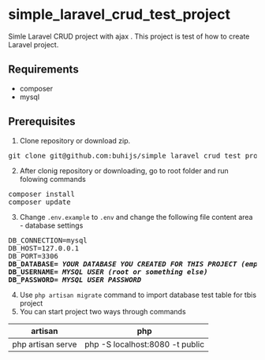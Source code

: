 # simple_laravel_crud_test_project
Simle Laravel CRUD project with ajax . This project is test of how to create Laravel project.

## Requirements
- composer
- mysql


## Prerequisites
1. Clone repository or download zip.
<pre>
git clone git@github.com:buhijs/simple_laravel_crud_test_project.git
</pre>
2. After clonig repository or downloading, go to root folder and run folowing commands
<pre>
composer install
composer update
</pre>
3. Change `.env.example` to `.env` and change the following file content area - database settings
<pre>
DB_CONNECTION=mysql
DB_HOST=127.0.0.1
DB_PORT=3306
<b>DB_DATABASE= <i>YOUR DATABASE YOU CREATED FOR THIS PROJECT (empty database)</i>
DB_USERNAME= <i>MYSQL USER (root or something else)</i>
DB_PASSWORD= <i>MYSQL USER PASSWORD</i></b>
</pre>
4. Use `php artisan migrate` command to import database test table for tbis project
5. You can start project two ways through commands

| artisan | php |
|--------|--------|
|     php artisan serve   |    php -S localhost:8080 -t public    |


